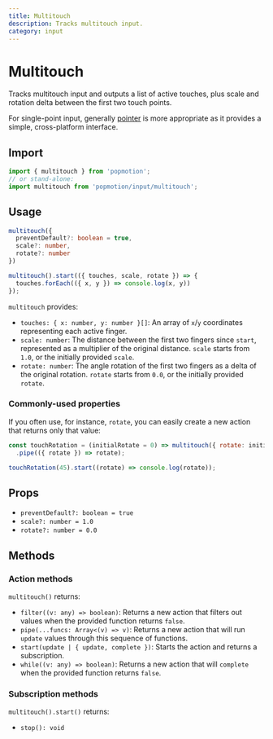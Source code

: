 ```yaml
---
title: Multitouch
description: Tracks multitouch input.
category: input
---
```


# Multitouch

Tracks multitouch input and outputs a list of active touches, plus scale and rotation delta between the first two touch points.

For single-point input, generally [pointer](/api/pointer) is more appropriate as it provides a simple, cross-platform interface.

## Import

```javascript
import { multitouch } from 'popmotion';
// or stand-alone:
import multitouch from 'popmotion/input/multitouch';
```

## Usage

```typescript
multitouch({
  preventDefault?: boolean = true,
  scale?: number,
  rotate?: number
})
```

```javascript
multitouch().start(({ touches, scale, rotate }) => {
  touches.forEach(({ x, y }) => console.log(x, y))
});
```

`multitouch` provides:

- `touches: { x: number, y: number }[]`: An array of `x`/`y` coordinates representing each active finger.
- `scale: number`: The distance between the first two fingers since `start`, represented as a multiplier of the original distance. `scale` starts from `1.0`, or the initially provided `scale`.
- `rotate: number`: The angle rotation of the first two fingers as a delta of the original rotation. `rotate` starts from `0.0`, or the initially provided `rotate`.

### Commonly-used properties

If you often use, for instance, `rotate`, you can easily create a new action that returns only that value:

```javascript
const touchRotation = (initialRotate = 0) => multitouch({ rotate: initialRotate })
  .pipe(({ rotate }) => rotate);

touchRotation(45).start((rotate) => console.log(rotate));
```

## Props

- `preventDefault?: boolean = true`
- `scale?: number = 1.0`
- `rotate?: number = 0.0`

## Methods

### Action methods

`multitouch()` returns:

- `filter((v: any) => boolean)`: Returns a new action that filters out values when the provided function returns `false`.
- `pipe(...funcs: Array<(v) => v)`: Returns a new action that will run `update` values through this sequence of functions.
- `start(update | { update, complete })`: Starts the action and returns a subscription.
- `while((v: any) => boolean)`: Returns a new action that will `complete` when the provided function returns `false`.

### Subscription methods

`multitouch().start()` returns:

- `stop(): void`
